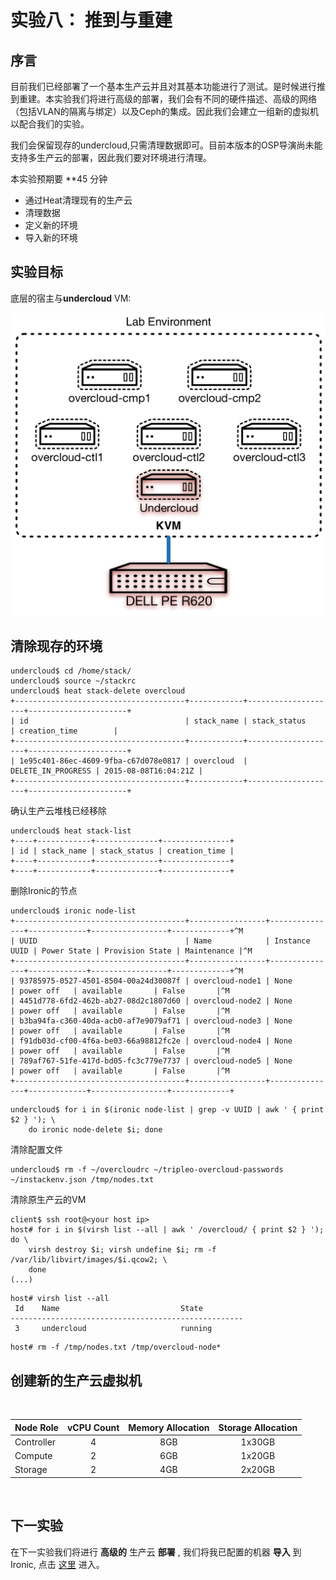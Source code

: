 # 实验八： 推到与重建

## 序言

目前我们已经部署了一个基本生产云并且对其基本功能进行了测试。是时候进行推到重建。本实验我们将进行高级的部署，我们会有不同的硬件描述、高级的网络（包括VLAN的隔离与绑定）以及Ceph的集成。因此我们会建立一组新的虚拟机以配合我们的实验。

我们会保留现存的undercloud,只需清理数据即可。目前本版本的OSP导演尚未能支持多生产云的部署，因此我们要对环境进行清理。

本实验预期要 **45 分钟

* 通过Heat清理现有的生产云
* 清理数据
* 定义新的环境
* 导入新的环境

## 实验目标

底层的宿主与**undercloud** VM:

<center>
<img src="images/osp-director-env-3.png">
</center>

## 清除现存的环境

~~~
undercloud$ cd /home/stack/
undercloud$ source ~/stackrc
undercloud$ heat stack-delete overcloud
+--------------------------------------+------------+--------------------+----------------------+
| id                                   | stack_name | stack_status       | creation_time        |
+--------------------------------------+------------+--------------------+----------------------+
| 1e95c401-86ec-4609-9fba-c67d078e0817 | overcloud  | DELETE_IN_PROGRESS | 2015-08-08T16:04:21Z |
+--------------------------------------+------------+--------------------+----------------------+
~~~

确认生产云堆栈已经移除

~~~
undercloud$ heat stack-list
+----+------------+--------------+---------------+
| id | stack_name | stack_status | creation_time |
+----+------------+--------------+---------------+
+----+------------+--------------+---------------+
~~~

删除Ironic的节点

~~~
undercloud$ ironic node-list
+--------------------------------------+-----------------+---------------+-------------+-----------------+-------------+^M
| UUID                                 | Name            | Instance UUID | Power State | Provision State | Maintenance |^M
+--------------------------------------+-----------------+---------------+-------------+-----------------+-------------+^M
| 93785975-0527-4501-8504-00a24d30087f | overcloud-node1 | None          | power off   | available       | False       |^M
| 4451d778-6fd2-462b-ab27-08d2c1807d60 | overcloud-node2 | None          | power off   | available       | False       |^M
| b3ba94fa-c360-40da-acb0-af7e9079af71 | overcloud-node3 | None          | power off   | available       | False       |^M
| f91db03d-cf00-4f6a-be03-66a98812fc2e | overcloud-node4 | None          | power off   | available       | False       |^M
| 789af767-51fe-417d-bd05-fc3c779e7737 | overcloud-node5 | None          | power off   | available       | False       |^M
+--------------------------------------+-----------------+---------------+-------------+-----------------+-------------+
~~~

~~~
undercloud$ for i in $(ironic node-list | grep -v UUID | awk ' { print $2 } '); \
    do ironic node-delete $i; done
~~~

清除配置文件

~~~
undercloud$ rm -f ~/overcloudrc ~/tripleo-overcloud-passwords ~/instackenv.json /tmp/nodes.txt
~~~

清除原生产云的VM

~~~
client$ ssh root@<your host ip>
host# for i in $(virsh list --all | awk ' /overcloud/ { print $2 } '); do \
    virsh destroy $i; virsh undefine $i; rm -f /var/lib/libvirt/images/$i.qcow2; \
    done
(...)
~~~

~~~
host# virsh list --all
 Id    Name                           State
----------------------------------------------------
 3     undercloud                     running
~~~

~~~
host# rm -f /tmp/nodes.txt /tmp/overcloud-node*
~~~

## 创建新的生产云虚拟机

<br><center>

Node Role        | vCPU Count  | Memory Allocation | Storage Allocation
------------| ----------- | -------------| ---------------
Controller  | <center>4</center> | <center>8GB</center> | <center>1x30GB</center>
Compute     | <center>2</center> | <center>6GB</center> | <center>1x20GB</center>
Storage     | <center>2</center> | <center>4GB</center> | <center>2x20GB</center>

</center><br>


## 下一实验

在下一实验我们将进行 **高级的** 生产云 **部署** , 我们将我已配置的机器 **导入** 到Ironic, 点击 [这里](./lab09.md) 进入。

